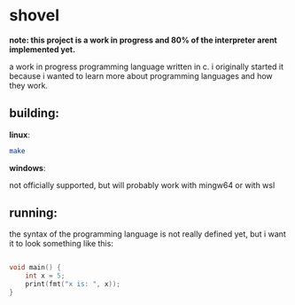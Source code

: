 # shovel

**note: this project is a work in progress and 80% of the interpreter arent implemented yet.**

a work in progress programming language written in c. i originally started it because i wanted to learn more about programming languages and how they work.

## building:

**linux**:

```sh
make
```

**windows**:

not officially supported, but will probably work with mingw64 or with wsl

## running:

the syntax of the programming language is not really defined yet, but i want it to look something like this:

```c

void main() {
    int x = 5;
    print(fmt("x is: ", x));
}

```